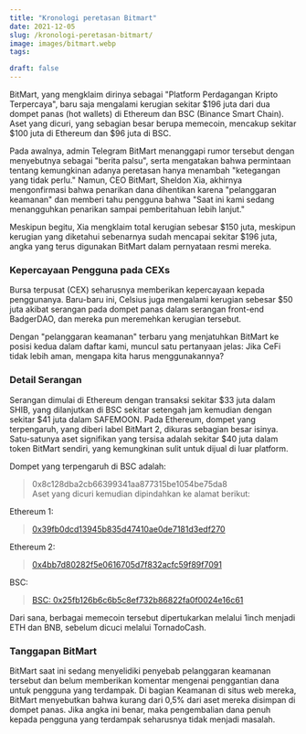 ```yaml
---
title: "Kronologi peretasan Bitmart"
date: 2021-12-05
slug: /kronologi-peretasan-bitmart/
image: images/bitmart.webp
tags:

draft: false
---
```


BitMart, yang mengklaim dirinya sebagai "Platform Perdagangan Kripto Terpercaya", baru saja mengalami kerugian sekitar $196 juta dari dua dompet panas (hot wallets) di Ethereum dan BSC (Binance Smart Chain). Aset yang dicuri, yang sebagian besar berupa memecoin, mencakup sekitar $100 juta di Ethereum dan $96 juta di BSC.

Pada awalnya, admin Telegram BitMart menanggapi rumor tersebut dengan menyebutnya sebagai "berita palsu", serta mengatakan bahwa permintaan tentang kemungkinan adanya peretasan hanya menambah "ketegangan yang tidak perlu." Namun, CEO BitMart, Sheldon Xia, akhirnya mengonfirmasi bahwa penarikan dana dihentikan karena "pelanggaran keamanan" dan memberi tahu pengguna bahwa "Saat ini kami sedang menangguhkan penarikan sampai pemberitahuan lebih lanjut."

Meskipun begitu, Xia mengklaim total kerugian sebesar $150 juta, meskipun kerugian yang diketahui sebenarnya sudah mencapai sekitar $196 juta, angka yang terus digunakan BitMart dalam pernyataan resmi mereka.

### Kepercayaan Pengguna pada CEXs

Bursa terpusat (CEX) seharusnya memberikan kepercayaan kepada penggunanya. Baru-baru ini, Celsius juga mengalami kerugian sebesar $50 juta akibat serangan pada dompet panas dalam serangan front-end BadgerDAO, dan mereka pun meremehkan kerugian tersebut.

Dengan "pelanggaran keamanan" terbaru yang menjatuhkan BitMart ke posisi kedua dalam daftar kami, muncul satu pertanyaan jelas: Jika CeFi tidak lebih aman, mengapa kita harus menggunakannya?

### Detail Serangan

Serangan dimulai di Ethereum dengan transaksi sekitar $33 juta dalam SHIB, yang dilanjutkan di BSC sekitar setengah jam kemudian dengan sekitar $41 juta dalam SAFEMOON. Pada Ethereum, dompet yang terpengaruh, yang diberi label BitMart 2, dikuras sebagian besar isinya. Satu-satunya aset signifikan yang tersisa adalah sekitar $40 juta dalam token BitMart sendiri, yang kemungkinan sulit untuk dijual di luar platform.

Dompet yang terpengaruh di BSC adalah:

> 0x8c128dba2cb66399341aa877315be1054be75da8  
> Aset yang dicuri kemudian dipindahkan ke alamat berikut:

Ethereum 1:

> [0x39fb0dcd13945b835d47410ae0de7181d3edf270](https://etherscan.io/address/0x39fb0dcd13945b835d47410ae0de7181d3edf270)

Ethereum 2:

> [0x4bb7d80282f5e0616705d7f832acfc59f89f7091](https://etherscan.io/address/0x4bb7d80282f5e0616705d7f832acfc59f89f7091)

BSC:

> [BSC: 0x25fb126b6c6b5c8ef732b86822fa0f0024e16c61](https://bscscan.com/address/0x25fb126b6c6b5c8ef732b86822fa0f0024e16c61)

Dari sana, berbagai memecoin tersebut dipertukarkan melalui 1inch menjadi ETH dan BNB, sebelum dicuci melalui TornadoCash.

### Tanggapan BitMart

BitMart saat ini sedang menyelidiki penyebab pelanggaran keamanan tersebut dan belum memberikan komentar mengenai penggantian dana untuk pengguna yang terdampak. Di bagian Keamanan di situs web mereka, BitMart menyebutkan bahwa kurang dari 0,5% dari aset mereka disimpan di dompet panas. Jika angka ini benar, maka pengembalian dana penuh kepada pengguna yang terdampak seharusnya tidak menjadi masalah.
